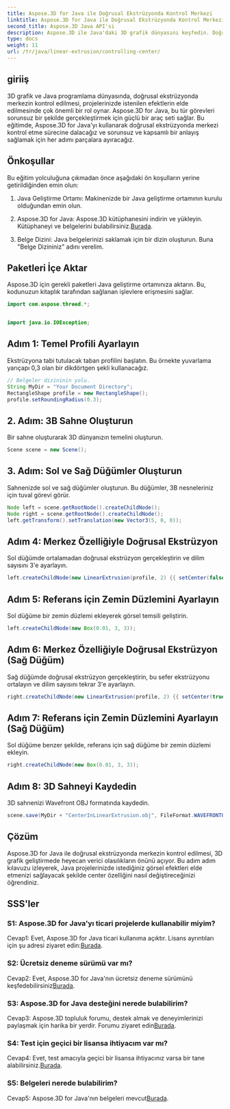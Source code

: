 ```yaml
---
title: Aspose.3D for Java ile Doğrusal Ekstrüzyonda Kontrol Merkezi
linktitle: Aspose.3D for Java ile Doğrusal Ekstrüzyonda Kontrol Merkezi
second_title: Aspose.3D Java API'si
description: Aspose.3D ile Java'daki 3D grafik dünyasını keşfedin. Doğrusal ekstrüzyonda merkezi zahmetsizce kontrol edin.
type: docs
weight: 11
url: /tr/java/linear-extrusion/controlling-center/
---
```

## giriiş

3D grafik ve Java programlama dünyasında, doğrusal ekstrüzyonda merkezin kontrol edilmesi, projelerinizde istenilen efektlerin elde edilmesinde çok önemli bir rol oynar. Aspose.3D for Java, bu tür görevleri sorunsuz bir şekilde gerçekleştirmek için güçlü bir araç seti sağlar. Bu eğitimde, Aspose.3D for Java'yı kullanarak doğrusal ekstrüzyonda merkezi kontrol etme sürecine dalacağız ve sorunsuz ve kapsamlı bir anlayış sağlamak için her adımı parçalara ayıracağız.

## Önkoşullar

Bu eğitim yolculuğuna çıkmadan önce aşağıdaki ön koşulların yerine getirildiğinden emin olun:

1. Java Geliştirme Ortamı: Makinenizde bir Java geliştirme ortamının kurulu olduğundan emin olun.

2.  Aspose.3D for Java: Aspose.3D kütüphanesini indirin ve yükleyin. Kütüphaneyi ve belgelerini bulabilirsiniz.[Burada](https://reference.aspose.com/3d/java/).

3. Belge Dizini: Java belgelerinizi saklamak için bir dizin oluşturun. Buna "Belge Dizininiz" adını verelim.

## Paketleri İçe Aktar

Aspose.3D için gerekli paketleri Java geliştirme ortamınıza aktarın. Bu, kodunuzun kitaplık tarafından sağlanan işlevlere erişmesini sağlar.

```java
import com.aspose.threed.*;


import java.io.IOException;
```

## Adım 1: Temel Profili Ayarlayın

Ekstrüzyona tabi tutulacak taban profilini başlatın. Bu örnekte yuvarlama yarıçapı 0,3 olan bir dikdörtgen şekli kullanacağız.

```java
// Belgeler dizininin yolu.
String MyDir = "Your Document Directory";
RectangleShape profile = new RectangleShape();
profile.setRoundingRadius(0.3);
```

## 2. Adım: 3B Sahne Oluşturun

Bir sahne oluşturarak 3D dünyanızın temelini oluşturun.

```java
Scene scene = new Scene();
```

## 3. Adım: Sol ve Sağ Düğümler Oluşturun

Sahnenizde sol ve sağ düğümler oluşturun. Bu düğümler, 3B nesneleriniz için tuval görevi görür.

```java
Node left = scene.getRootNode().createChildNode();
Node right = scene.getRootNode().createChildNode();
left.getTransform().setTranslation(new Vector3(5, 0, 0));
```

## Adım 4: Merkez Özelliğiyle Doğrusal Ekstrüzyon

Sol düğümde ortalamadan doğrusal ekstrüzyon gerçekleştirin ve dilim sayısını 3'e ayarlayın.

```java
left.createChildNode(new LinearExtrusion(profile, 2) {{ setCenter(false); setSlices(3); }});
```

## Adım 5: Referans için Zemin Düzlemini Ayarlayın

Sol düğüme bir zemin düzlemi ekleyerek görsel temsili geliştirin.

```java
left.createChildNode(new Box(0.01, 3, 3));
```

## Adım 6: Merkez Özelliğiyle Doğrusal Ekstrüzyon (Sağ Düğüm)

Sağ düğümde doğrusal ekstrüzyon gerçekleştirin, bu sefer ekstrüzyonu ortalayın ve dilim sayısını tekrar 3'e ayarlayın.

```java
right.createChildNode(new LinearExtrusion(profile, 2) {{ setCenter(true); setSlices(3); }});
```

## Adım 7: Referans için Zemin Düzlemini Ayarlayın (Sağ Düğüm)

Sol düğüme benzer şekilde, referans için sağ düğüme bir zemin düzlemi ekleyin.

```java
right.createChildNode(new Box(0.01, 3, 3));
```

## Adım 8: 3D Sahneyi Kaydedin

3D sahnenizi Wavefront OBJ formatında kaydedin.

```java
scene.save(MyDir + "CenterInLinearExtrusion.obj", FileFormat.WAVEFRONTOBJ);
```

## Çözüm

Aspose.3D for Java ile doğrusal ekstrüzyonda merkezin kontrol edilmesi, 3D grafik geliştirmede heyecan verici olasılıkların önünü açıyor. Bu adım adım kılavuzu izleyerek, Java projelerinizde istediğiniz görsel efektleri elde etmenizi sağlayacak şekilde center özelliğini nasıl değiştireceğinizi öğrendiniz.

## SSS'ler

### S1: Aspose.3D for Java'yı ticari projelerde kullanabilir miyim?

 Cevap1: Evet, Aspose.3D for Java ticari kullanıma açıktır. Lisans ayrıntıları için şu adresi ziyaret edin:[Burada](https://purchase.aspose.com/buy).

### S2: Ücretsiz deneme sürümü var mı?

 Cevap2: Evet, Aspose.3D for Java'nın ücretsiz deneme sürümünü keşfedebilirsiniz[Burada](https://releases.aspose.com/).

### S3: Aspose.3D for Java desteğini nerede bulabilirim?

 Cevap3: Aspose.3D topluluk forumu, destek almak ve deneyimlerinizi paylaşmak için harika bir yerdir. Forumu ziyaret edin[Burada](https://forum.aspose.com/c/3d/18).

### S4: Test için geçici bir lisansa ihtiyacım var mı?

Cevap4: Evet, test amacıyla geçici bir lisansa ihtiyacınız varsa bir tane alabilirsiniz.[Burada](https://purchase.aspose.com/temporary-license/).

### S5: Belgeleri nerede bulabilirim?

 Cevap5: Aspose.3D for Java'nın belgeleri mevcut[Burada](https://reference.aspose.com/3d/java/).